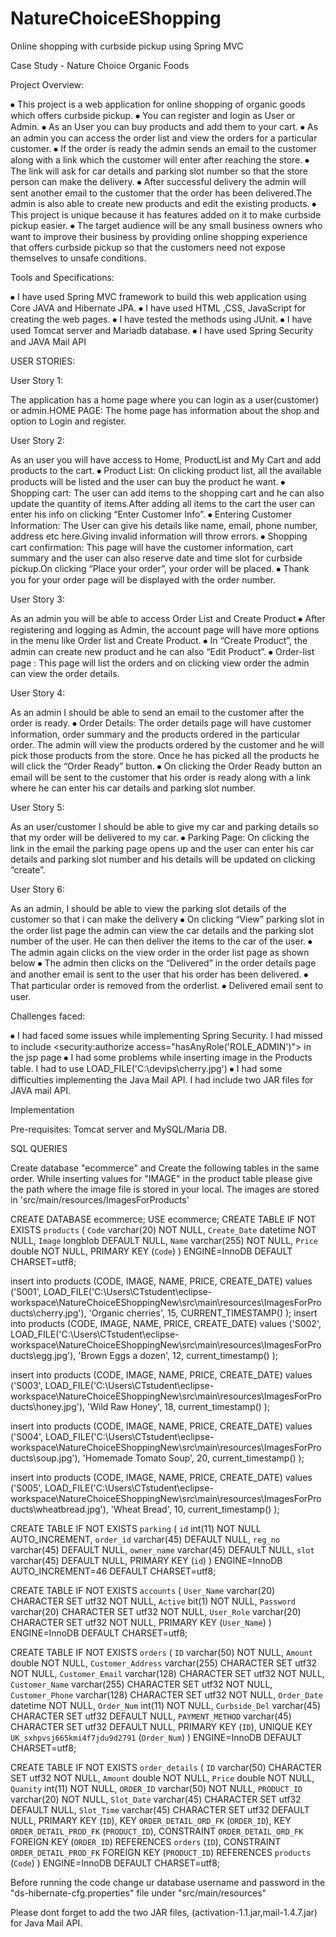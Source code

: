 # NatureChoiceEShopping
Online shopping with curbside pickup using Spring MVC

Case Study - Nature Choice Organic Foods

Project Overview:

⦁	This project  is a web application for online shopping of organic goods which offers curbside pickup.
⦁	You can register and login as User or Admin.
⦁	As an User you can buy products and add them to your cart.
⦁	As an admin you can access the order list and view the orders for a particular customer.
⦁	If the order is ready the admin sends an email to the customer along with a link which the customer will enter after reaching the store.
⦁	The link will ask for car details and parking slot number so that the store person can make the delivery. 
⦁	After successful delivery the admin will sent another email to the customer that the order has been delivered.The admin is also able to create new products and edit the existing products.
⦁	This project is unique because it has features added on it to make curbside pickup easier.
⦁	The target audience will be any small business owners who want to improve their business by providing  online shopping experience that offers curbside pickup so that the customers need not expose themselves to unsafe conditions.

Tools and Specifications:

⦁	I have used Spring MVC framework to build this web application using Core JAVA and Hibernate JPA.
⦁	I have used HTML ,CSS, JavaScript for creating the web pages.
⦁	I have tested the methods using JUnit.
⦁	I have used Tomcat server and Mariadb database.
⦁	I have used Spring Security and JAVA Mail API

USER STORIES:

User Story 1: 

The application has a home page where you can login as a user(customer) or admin.HOME PAGE: The home page has information about the shop and option to Login and register.

User Story 2:

As an user you will have access to Home, ProductList and My Cart and add products to the cart.
⦁	Product List: On clicking product list, all the available products will be listed and the user can buy the product he want.
⦁	Shopping cart: The user can add items to the shopping cart and he can also update the quantity of items.After adding all items to the cart the user can enter his info on clicking “Enter Customer Info”.
⦁	Entering Customer Information: The User can give his details like name, email, phone number, address etc here.Giving invalid information will throw errors.
⦁	Shopping cart confirmation: This page will have the customer information, cart summary and the user can also reserve date and time slot for curbside pickup.On clicking “Place your order”, your order will be placed.
⦁	Thank you for your order page will be displayed with the order number.

User Story 3:

 As an admin you will be able to access Order List and Create Product
⦁	After registering and logging as Admin, the account page will have more options in the menu like Order list and Create Product.
⦁	In “Create Product”, the admin can create new product and he can also “Edit Product”.
⦁	Order-list page : This page will list the orders and on clicking view order the admin can view the order details.

User Story 4:

 As an admin I should be able to send an email to the customer after the order is ready.
⦁	Order Details: The order details page will have customer information, order summary and the products ordered in the particular order. The admin will view the products ordered by the customer and he will pick those products from the store. Once he has picked all the products he will click the “Order Ready” button.
⦁	On clicking the Order Ready button an email will be sent to the customer that his order is ready along with a link where he can enter his car details and parking slot number.

User Story 5:

As an user/customer I should be able to give my car and parking details so that my order will be delivered to my car.
⦁	Parking Page: On clicking the link in the email the parking page opens up and the user can enter his car details and parking slot number and his details will be updated on clicking “create”.

User Story 6: 

As an admin, I should be able to view the parking slot details of the customer so that i can make the delivery
⦁	On clicking “View” parking slot in the order list page the admin can view the car details and the parking slot number of the user. He can then deliver the items to the car of the user.
⦁	The admin again clicks on the view order in the order list page as shown below
⦁	The admin then clicks on the “Delivered” in the order details page and another email is sent to the user that his order has been delivered.
⦁	That particular order is removed from the orderlist.
⦁	Delivered email sent to user.

Challenges faced:

⦁	I had faced some issues while implementing Spring Security. I had missed to include <security:authorize  access="hasAnyRole('ROLE_ADMIN')"> in the jsp page
⦁	I had some problems while inserting image in the Products table. I had to use LOAD_FILE('C:\\devips\\cherry.jpg')
⦁	I had some difficulties implementing the Java Mail API. I had include two JAR files for JAVA mail API.

Implementation

Pre-requisites: Tomcat server and MySQL/Maria DB.

SQL QUERIES

Create database "ecommerce" and Create the following tables in the same order. While inserting values for "IMAGE" in the product table please give the path where the image file is stored in your local. The images are stored in 'src/main/resources/ImagesForProducts'

CREATE DATABASE ecommerce;
USE ecommerce;
CREATE TABLE IF NOT EXISTS `products` (
  `Code` varchar(20) NOT NULL,
  `Create_Date` datetime NOT NULL,
  `Image` longblob DEFAULT NULL,
  `Name` varchar(255) NOT NULL,
  `Price` double NOT NULL,
  PRIMARY KEY (`Code`)
) ENGINE=InnoDB DEFAULT CHARSET=utf8;

insert into products (CODE, IMAGE, NAME, PRICE, CREATE_DATE)
values ('S001', LOAD_FILE('C:\\Users\\CTstudent\\eclipse-workspace\\NatureChoiceEShoppingNew\\src\\main\\resources\\ImagesForProducts\\cherry.jpg'), 'Organic cherries', 15, CURRENT_TIMESTAMP() );
insert into products (CODE, IMAGE, NAME, PRICE, CREATE_DATE)
values ('S002', LOAD_FILE('C:\\Users\\CTstudent\\eclipse-workspace\\NatureChoiceEShoppingNew\\src\\main\\resources\\ImagesForProducts\\egg.jpg'), 'Brown Eggs a dozen', 12, current_timestamp() );
 
insert into products (CODE, IMAGE, NAME, PRICE, CREATE_DATE)
values ('S003', LOAD_FILE('C:\\Users\\CTstudent\\eclipse-workspace\\NatureChoiceEShoppingNew\\src\\main\\resources\\ImagesForProducts\\honey.jpg'), 'Wild Raw Honey', 18, current_timestamp() );
 
insert into products (CODE, IMAGE, NAME, PRICE, CREATE_DATE)
values ('S004', LOAD_FILE('C:\\Users\\CTstudent\\eclipse-workspace\\NatureChoiceEShoppingNew\\src\\main\\resources\\ImagesForProducts\\soup.jpg'), 'Homemade Tomato Soup', 20, current_timestamp() );
 
insert into products (CODE, IMAGE, NAME, PRICE, CREATE_DATE)
values ('S005', LOAD_FILE('C:\\Users\\CTstudent\\eclipse-workspace\\NatureChoiceEShoppingNew\\src\\main\\resources\\ImagesForProducts\\wheatbread.jpg'), 'Wheat Bread', 10, current_timestamp() );

CREATE TABLE IF NOT EXISTS `parking` (
  `id` int(11) NOT NULL AUTO_INCREMENT,
  `order_id` varchar(45) DEFAULT NULL,
  `reg_no` varchar(45) DEFAULT NULL,
  `owner_name` varchar(45) DEFAULT NULL,
  `slot` varchar(45) DEFAULT NULL,
  PRIMARY KEY (`id`)
) ENGINE=InnoDB AUTO_INCREMENT=46 DEFAULT CHARSET=utf8;

CREATE TABLE IF NOT EXISTS `accounts` (
  `User_Name` varchar(20) CHARACTER SET utf32 NOT NULL,
  `Active` bit(1) NOT NULL,
  `Password` varchar(20) CHARACTER SET utf32 NOT NULL,
  `User_Role` varchar(20) CHARACTER SET utf32 NOT NULL,
  PRIMARY KEY (`User_Name`)
) ENGINE=InnoDB DEFAULT CHARSET=utf8;

CREATE TABLE IF NOT EXISTS `orders` (
  `ID` varchar(50) NOT NULL,
  `Amount` double NOT NULL,
  `Customer_Address` varchar(255) CHARACTER SET utf32 NOT NULL,
  `Customer_Email` varchar(128) CHARACTER SET utf32 NOT NULL,
  `Customer_Name` varchar(255) CHARACTER SET utf32 NOT NULL,
  `Customer_Phone` varchar(128) CHARACTER SET utf32 NOT NULL,
  `Order_Date` datetime NOT NULL,
  `Order_Num` int(11) NOT NULL,
  `Curbside_Del` varchar(45) CHARACTER SET utf32 DEFAULT NULL,
  `PAYMENT_METHOD` varchar(45) CHARACTER SET utf32 DEFAULT NULL,
  PRIMARY KEY (`ID`),
  UNIQUE KEY `UK_sxhpvsj665kmi4f7jdu9d2791` (`Order_Num`)
) ENGINE=InnoDB DEFAULT CHARSET=utf8;


CREATE TABLE IF NOT EXISTS `order_details` (
  `ID` varchar(50) CHARACTER SET utf32 NOT NULL,
  `Amount` double NOT NULL,
  `Price` double NOT NULL,
  `Quanity` int(11) NOT NULL,
  `ORDER_ID` varchar(50) NOT NULL,
  `PRODUCT_ID` varchar(20) NOT NULL,
  `Slot_Date` varchar(45) CHARACTER SET utf32 DEFAULT NULL,
  `Slot_Time` varchar(45) CHARACTER SET utf32 DEFAULT NULL,
  PRIMARY KEY (`ID`),
  KEY `ORDER_DETAIL_ORD_FK` (`ORDER_ID`),
  KEY `ORDER_DETAIL_PROD_FK` (`PRODUCT_ID`),
  CONSTRAINT `ORDER_DETAIL_ORD_FK` FOREIGN KEY (`ORDER_ID`) REFERENCES `orders` (`ID`),
  CONSTRAINT `ORDER_DETAIL_PROD_FK` FOREIGN KEY (`PRODUCT_ID`) REFERENCES `products` (`Code`)
) ENGINE=InnoDB DEFAULT CHARSET=utf8;

Before running the code change ur database username and password in the "ds-hibernate-cfg.properties" file under "src/main/resources"

Please dont forget to add the two JAR files, (activation-1.1.jar,mail-1.4.7.jar) for Java Mail API.
